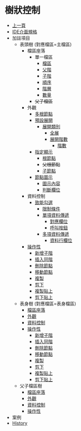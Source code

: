 # 樹狀控制
* [上一頁](../README.md)
* [IDE介面規格]()
* 加註項目
    * 表頭樹 (對應檔區=主檔區)
        * 檔區座落
            * 單一檔區
                * [檔區](head.md#alias)
                * [父階](head.md#alias-parent)
                * [子階](head.md#alias-self)
                * [順序](head.md#alias-seq)
                * [階層](head.md#alias-level)
                * [數量](head.md#alias-childqty)
            * ~~父子檔區~~
        * 外觀
            * [多根節點](head.md#multiroot)
            * [預設展開](head.md#expand)
                * [展開類別](head.md#expandtype)
                    * [全展](head.md#expand-all)
                    * [展開階數](head.md#expand-level)
                        * [階數](head.md#expand-level-level)
            * [指定顯示](head.md#nodename)
                * [根節點](head.md#nodename-root)
                * ~~父根節點~~
                * [子節點](head.md#nodename-self)
            * [節點圖示](head.md#icon)
                * [圖示內容](head.md#icon-icon)
                * [判斷欄位](head.md#icon-sourcefield)
        * 資料控制
            * [致能勾選](head.md#checkbox)
                * [限制條件](head.md#checkbox-enable)
                * [單項資料傳遞](head.md#checkbox-sourcefield)
                    * [對應欄位](head.md#checkbox-sourcefield-field)
                    * [呼叫按鈕](head.md#checkbox-sourcefield-click)
                * [多項資料傳遞](head.md#checkbox-mutitag)
                    * [資料行欄位](head.md#checkbox-mutitag-field)
        * [操作性](head.md#edit)
            * [新增子階](head.md#edit-appendchild)
            * [插入同階](head.md#edit-insertsibling)
            * [刪除節點](head.md#edit-delete)
            * [移動節點](head.md#edit-swap)
            * [複製](head.md#edit-copy)
            * [剪下](head.md#edit-cut)
            * [複製貼上](head.md#edit-copypaste)
            * [剪下貼上](head.md#edit-cutpaste)        
    * 表身樹 (對應檔區=表身檔區)
        * [檔區座落](body.md#body-alias)
        * [外觀](body.md#body-exterior)
        * [資料控制](body.md#body-datacontrol)
        * [操作性](body.md#body-edit)    
            * [新增子階](body.md#body-edit-appendchild)
            * [插入同階](body.md#body-edit-insertsibling)
            * [刪除節點](body.md#body-edit-delete)
            * [移動節點](body.md#body-edit-swap)
            * [複製](body.md#body-edit-copy)
            * [剪下](body.md#body-edit-cut)
            * [複製貼上](body.md#body-edit-copypaste)
            * [剪下貼上](body.md#body-edit-cutpaste)
    * 父子檔區樹
        * [檔區座落](bom.md#bom-alias)
        * [外觀](bom.md#bom-exterior)
        * [資料控制](bom.md#bom-datacontrol)
        * [操作性](bom.md#bom-edit)    
* 案例
* [History](history.md)
